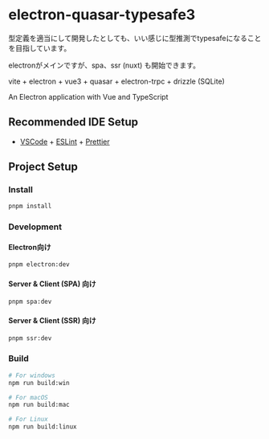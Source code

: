 # electron-quasar-typesafe3

型定義を適当にして開発したとしても、いい感じに型推測でtypesafeになることを目指しています。

electronがメインですが、spa、ssr (nuxt) も開始できます。

vite + electron + vue3 + quasar + electron-trpc + drizzle (SQLite)

An Electron application with Vue and TypeScript

## Recommended IDE Setup

- [VSCode](https://code.visualstudio.com/) + [ESLint](https://marketplace.visualstudio.com/items?itemName=dbaeumer.vscode-eslint) + [Prettier](https://marketplace.visualstudio.com/items?itemName=esbenp.prettier-vscode)

## Project Setup

### Install

```bash
pnpm install
```

### Development

#### Electron向け

```bash
pnpm electron:dev
```

#### Server & Client (SPA) 向け

```bash
pnpm spa:dev
```

#### Server & Client (SSR) 向け

```bash
pnpm ssr:dev
```

### Build

```bash
# For windows
npm run build:win

# For macOS
npm run build:mac

# For Linux
npm run build:linux
```

